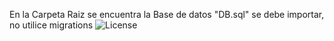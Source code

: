 

En la Carpeta Raiz se encuentra la Base de datos "DB.sql" se debe importar,  no utilice migrations
<img src="https://serviceuf.pdtcomunicaciones.com/ER.png" alt="License">
